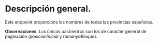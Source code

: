 # Descripción general.

Este endpoint proporciona los nombres de todas las provincias españolas.

**Observaciones**:
Los únicos parámetros son los de caracter general de paginación (*posicionInicial* y *tamanyoBloque*).
